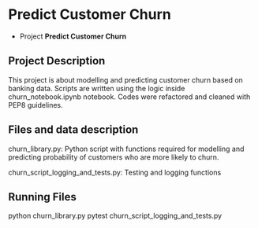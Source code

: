 # Predict Customer Churn

- Project **Predict Customer Churn** 

## Project Description
This project is about modelling and predicting customer churn based on banking data. Scripts are written using the logic inside churn_notebook.ipynb notebook. Codes were refactored and cleaned with PEP8 guidelines.

## Files and data description
churn_library.py:
Python script with functions required for modelling and predicting probability of customers who are more likely to churn.

churn_script_logging_and_tests.py:
Testing and logging functions

## Running Files
python churn_library.py
pytest churn_script_logging_and_tests.py




